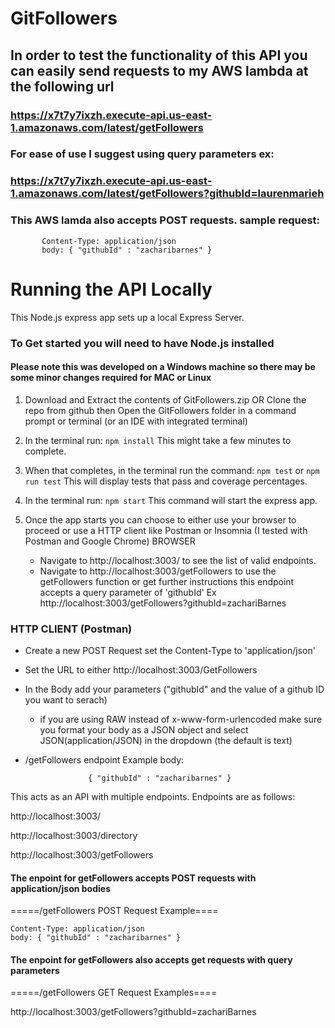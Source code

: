# GitFollowers
## In order to test the functionality of this API you can easily send requests to my AWS lambda at the following url

### https://x7t7y7ixzh.execute-api.us-east-1.amazonaws.com/latest/getFollowers

### For ease of use I suggest using query parameters ex:
### https://x7t7y7ixzh.execute-api.us-east-1.amazonaws.com/latest/getFollowers?githubId=laurenmarieh

### This AWS lamda also accepts POST requests. sample request:
           Content-Type: application/json
           body: { "githubId" : "zacharibarnes" }

# Running the API Locally

This Node.js express app sets up a local Express Server.

### To Get started you will need to have Node.js installed 

  #### Please note this was developed on a Windows machine so there may be some minor changes required for MAC or Linux
   1. Download and Extract the contents of GitFollowers.zip OR Clone the repo from github then
     Open the GitFollowers folder in a command prompt or terminal (or an IDE with integrated terminal)

  2. In the terminal run: `npm install`
        This might take a few minutes to complete.
  3. When that completes, in the terminal run the command: `npm test` or `npm run test`
        This will display tests that pass and coverage percentages.
  4. In the terminal run: `npm start`
        This command will start the express app.
  5. Once the app starts you can choose to either use your browser to proceed or use a HTTP client like Postman or Insomnia
        (I tested with Postman and Google Chrome)
        BROWSER
        * Navigate to http://localhost:3003/ to see the list of valid endpoints.
        * Navigate to http://localhost:3003/getFollowers to use the getFollowers function or get further instructions
                this endpoint accepts a query parameter of 'githubId' Ex http://localhost:3003/getFollowers?githubId=zachariBarnes
### HTTP CLIENT (Postman)
* Create a new POST Request set the Content-Type to 'application/json'
* Set the URL to either http://localhost:3003/GetFollowers
* In the Body add your parameters ("githubId" and the value of a github ID you want to serach)
  * if you are using RAW instead of x-www-form-urlencoded make sure you format your body as a JSON object
                   and select JSON(application/JSON) in the dropdown (the default is text)
* /getFollowers endpoint Example body:
                  
                    { "githubId" : "zacharibarnes" }


This acts as an API with multiple endpoints. Endpoints are as follows:

http://localhost:3003/

http://localhost:3003/directory

http://localhost:3003/getFollowers

#### The enpoint for getFollowers accepts POST requests with application/json bodies

=====/getFollowers POST Request Example====

    Content-Type: application/json
    body: { "githubId" : "zacharibarnes" }
    

#### The enpoint for getFollowers also accepts get requests with query parameters


=====/getFollowers GET Request Examples====

http://localhost:3003/getFollowers?githubId=zachariBarnes
